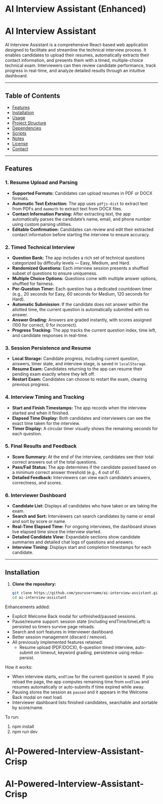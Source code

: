 # AI Interview Assistant (Enhanced)

# AI Interview Assistant

AI Interview Assistant is a comprehensive React-based web application designed to facilitate and streamline the technical interview process. It enables candidates to upload their resumes, automatically extracts their contact information, and presents them with a timed, multiple-choice technical exam. Interviewers can then review candidate performance, track progress in real-time, and analyze detailed results through an intuitive dashboard.

---

## Table of Contents

- [Features](#features)
- [Installation](#installation)
- [Usage](#usage)
- [Project Structure](#project-structure)
- [Dependencies](#dependencies)
- [Scripts](#scripts)
- [Notes](#notes)
- [License](#license)
- [Contact](#contact)

---

## Features

### 1. Resume Upload and Parsing

- **Supported Formats:** Candidates can upload resumes in PDF or DOCX formats.
- **Automatic Text Extraction:** The app uses `pdfjs-dist` to extract text from PDFs and `mammoth` to extract text from DOCX files.
- **Contact Information Parsing:** After extracting text, the app automatically parses the candidate’s name, email, and phone number using custom parsing utilities.
- **Editable Confirmation:** Candidates can review and edit their extracted contact information before starting the interview to ensure accuracy.

### 2. Timed Technical Interview

- **Question Bank:** The app includes a rich set of technical questions categorized by difficulty levels — Easy, Medium, and Hard.
- **Randomized Questions:** Each interview session presents a shuffled subset of questions to ensure uniqueness.
- **Multiple Choice Options:** Questions come with multiple answer options, shuffled for fairness.
- **Per-Question Timer:** Each question has a dedicated countdown timer (e.g., 20 seconds for Easy, 60 seconds for Medium, 120 seconds for Hard).
- **Automatic Submission:** If the candidate does not answer within the allotted time, the current question is automatically submitted with no answer.
- **Answer Grading:** Answers are graded instantly, with scores assigned (100 for correct, 0 for incorrect).
- **Progress Tracking:** The app tracks the current question index, time left, and candidate responses in real-time.

### 3. Session Persistence and Resume

- **Local Storage:** Candidate progress, including current question, answers, timer state, and interview stage, is saved in `localStorage`.
- **Resume Exam:** Candidates returning to the app can resume their pending exam exactly where they left off.
- **Restart Exam:** Candidates can choose to restart the exam, clearing previous progress.

### 4. Interview Timing and Tracking

- **Start and Finish Timestamps:** The app records when the interview started and when it finished.
- **Elapsed Time Display:** Both candidates and interviewers can see the exact time taken for the interview.
- **Timer Display:** A circular timer visually shows the remaining seconds for each question.

### 5. Final Results and Feedback

- **Score Summary:** At the end of the interview, candidates see their total correct answers out of the total questions.
- **Pass/Fail Status:** The app determines if the candidate passed based on a minimum correct answer threshold (e.g., 4 out of 6).
- **Detailed Feedback:** Interviewers can view each candidate’s answers, correctness, and scores.

### 6. Interviewer Dashboard

- **Candidate List:** Displays all candidates who have taken or are taking the exam.
- **Search and Sort:** Interviewers can search candidates by name or email and sort by score or name.
- **Real-Time Elapsed Time:** For ongoing interviews, the dashboard shows live elapsed time since the interview started.
- **Detailed Candidate View:** Expandable sections show candidate summaries and detailed chat logs of questions and answers.
- **Interview Timing:** Displays start and completion timestamps for each candidate.

---

## Installation

1. **Clone the repository:**

   ```bash
   git clone https://github.com/yourusername/ai-interview-assistant.git
   cd ai-interview-assistant

Enhancements added:
- Explicit Welcome Back modal for unfinished/paused sessions.
- Pause/resume support: session state (including endTime/timeLeft) is persisted so timers survive page reloads.
- Search and sort features in Interviewer dashboard.
- Better session management (discard / remove).
- All previously implemented features retained:
  - Resume upload (PDF/DOCX), 6-question timed interview, auto-submit on timeout, keyword grading, persistence using redux-persist.

How it works:
- When interview starts, `endTime` for the current question is saved. If you reload the page, the app computes remaining time from `endTime` and resumes automatically or auto-submits if time expired while away.
- Pausing stores the session as `paused` and it appears in the Welcome Back modal on next load.
- Interviewer dashboard lists finished candidates, searchable and sortable by score/name.

To run:
1. npm install
2. npm run dev
# AI-Powered-Interview-Assistant-Crisp
# AI-Powered-Interview-Assistant-Crisp
